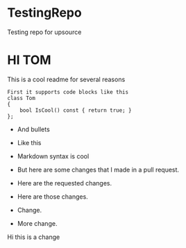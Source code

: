 # TestingRepo
Testing repo for upsource

HI TOM
======

This is a cool readme for several reasons

    First it supports code blocks like this
    class Tom
    {
        bool IsCool() const { return true; }        
    };
    
* And bullets
* Like this
* Markdown syntax is cool

* But here are some changes that I made in a pull request.

* Here are the requested changes. 

* Here are those changes.

* Change.

* More change.

Hi this is a change
